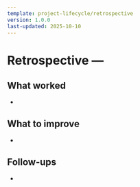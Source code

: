```yaml
---
template: project-lifecycle/retrospective
version: 1.0.0
last-updated: 2025-10-10
---
```


# Retrospective — <Project Name>

## What worked

- <list>

## What to improve

- <list>

## Follow-ups

- <actionable next steps>
